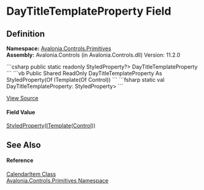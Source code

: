 # DayTitleTemplateProperty Field




## Definition
**Namespace:** <a href="N_Avalonia_Controls_Primitives">Avalonia.Controls.Primitives</a>  
**Assembly:** Avalonia.Controls (in Avalonia.Controls.dll) Version: 11.2.0

<Tabs groupId="api-code-preview">
<TabItem value="csharp" label="C#">
```csharp
public static readonly StyledProperty<ITemplate<Control>?> DayTitleTemplateProperty
```
</TabItem>
<TabItem value="vb" label="VB">
```vb
Public Shared ReadOnly DayTitleTemplateProperty As StyledProperty(Of ITemplate(Of Control))
```
</TabItem>
<TabItem value="fsharp" label="F#">
```fsharp
static val DayTitleTemplateProperty: StyledProperty<ITemplate<Control>>
```
</TabItem>
</Tabs>



<a href="https://github.com/AvaloniaUI/Avalonia/tree/master/src/Avalonia.Controls/Calendar/CalendarItem.cs" title="View the source code">View Source</a>



#### Field Value
<a href="T_Avalonia_StyledProperty_1">StyledProperty</a>(<a href="T_Avalonia_Controls_ITemplate_1">ITemplate</a>(<a href="T_Avalonia_Controls_Control">Control</a>))

## See Also


#### Reference
<a href="T_Avalonia_Controls_Primitives_CalendarItem">CalendarItem Class</a>  
<a href="N_Avalonia_Controls_Primitives">Avalonia.Controls.Primitives Namespace</a>  
